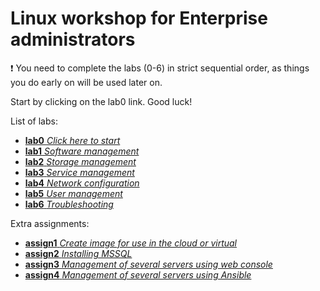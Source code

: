 # Linux workshop for Enterprise administrators

:exclamation: You need to complete the labs (0-6) in strict sequential order, as things you do early on will be used later on.

Start by clicking on the lab0 link. Good luck!

List of labs:
- [**lab0** *Click here to start*](lab0.md)
- [**lab1** *Software management*](lab1.md)
- [**lab2** *Storage management*](lab2.md)
- [**lab3** *Service management*](lab3.md)
- [**lab4** *Network configuration*](lab4.md)
- [**lab5** *User management*](lab5.md)
- [**lab6** *Troubleshooting*](lab6.md)

Extra assignments:
- [**assign1** *Create image for use in the cloud or virtual*](assign1.md)
- [**assign2** *Installing MSSQL*](assign2.md)
- [**assign3** *Management of several servers using web console*](assign3.md)
- [**assign4** *Management of several servers using Ansible*](assign4.md)


